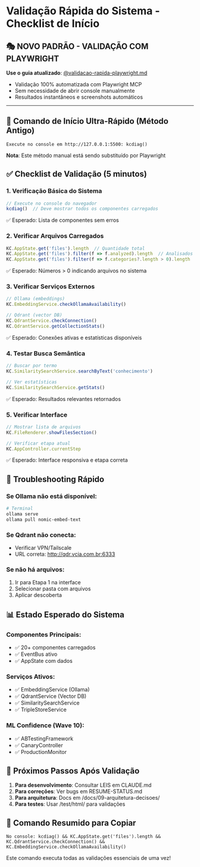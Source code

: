 # Validação Rápida do Sistema - Checklist de Início

## 🎭 NOVO PADRÃO - VALIDAÇÃO COM PLAYWRIGHT
**Use o guia atualizado**: [@validacao-rapida-playwright.md](./validacao-rapida-playwright.md)
- Validação 100% automatizada com Playwright MCP
- Sem necessidade de abrir console manualmente
- Resultados instantâneos e screenshots automáticos

---

## 🚀 Comando de Início Ultra-Rápido (Método Antigo)
```
Execute no console em http://127.0.0.1:5500: kcdiag()
```
**Nota**: Este método manual está sendo substituído por Playwright

## ✅ Checklist de Validação (5 minutos)

### 1. Verificação Básica do Sistema
```javascript
// Execute no console do navegador
kcdiag()  // Deve mostrar todos os componentes carregados
```

✅ Esperado: Lista de componentes sem erros

### 2. Verificar Arquivos Carregados
```javascript
KC.AppState.get('files').length  // Quantidade total
KC.AppState.get('files').filter(f => f.analyzed).length  // Analisados
KC.AppState.get('files').filter(f => f.categories?.length > 0).length  // Categorizados
```

✅ Esperado: Números > 0 indicando arquivos no sistema

### 3. Verificar Serviços Externos
```javascript
// Ollama (embeddings)
KC.EmbeddingService.checkOllamaAvailability()

// Qdrant (vector DB)
KC.QdrantService.checkConnection()
KC.QdrantService.getCollectionStats()
```

✅ Esperado: Conexões ativas e estatísticas disponíveis

### 4. Testar Busca Semântica
```javascript
// Buscar por termo
KC.SimilaritySearchService.searchByText('conhecimento')

// Ver estatísticas
KC.SimilaritySearchService.getStats()
```

✅ Esperado: Resultados relevantes retornados

### 5. Verificar Interface
```javascript
// Mostrar lista de arquivos
KC.FileRenderer.showFilesSection()

// Verificar etapa atual
KC.AppController.currentStep
```

✅ Esperado: Interface responsiva e etapa correta

## 🔴 Troubleshooting Rápido

### Se Ollama não está disponível:
```bash
# Terminal
ollama serve
ollama pull nomic-embed-text
```

### Se Qdrant não conecta:
- Verificar VPN/Tailscale
- URL correta: http://qdr.vcia.com.br:6333

### Se não há arquivos:
1. Ir para Etapa 1 na interface
2. Selecionar pasta com arquivos
3. Aplicar descoberta

## 📊 Estado Esperado do Sistema

### Componentes Principais:
- ✅ 20+ componentes carregados
- ✅ EventBus ativo
- ✅ AppState com dados

### Serviços Ativos:
- ✅ EmbeddingService (Ollama)
- ✅ QdrantService (Vector DB)
- ✅ SimilaritySearchService
- ✅ TripleStoreService

### ML Confidence (Wave 10):
- ✅ ABTestingFramework
- ✅ CanaryController
- ✅ ProductionMonitor

## 🎯 Próximos Passos Após Validação

1. **Para desenvolvimento**: Consultar LEIS em CLAUDE.md
2. **Para correções**: Ver bugs em RESUME-STATUS.md
3. **Para arquitetura**: Docs em /docs/09-arquitetura-decisoes/
4. **Para testes**: Usar /test/html/ para validações

## 📝 Comando Resumido para Copiar
```
No console: kcdiag() && KC.AppState.get('files').length && KC.QdrantService.checkConnection() && KC.EmbeddingService.checkOllamaAvailability()
```

Este comando executa todas as validações essenciais de uma vez!